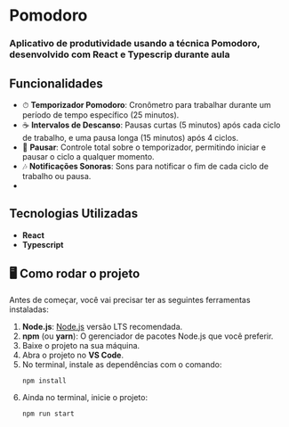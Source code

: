 # Pomodoro

### Aplicativo de produtividade usando a técnica Pomodoro, desenvolvido com React e Typescrip durante aula

##  Funcionalidades

- ⏱ **Temporizador Pomodoro**: Cronômetro para trabalhar durante um período de tempo específico (25 minutos).
- ☕ **Intervalos de Descanso**: Pausas curtas (5 minutos) após cada ciclo de trabalho, e uma pausa longa (15 minutos) após 4 ciclos.
- 🔄 **Pausar**: Controle total sobre o temporizador, permitindo iniciar e pausar o ciclo a qualquer momento.
- 🎶 **Notificações Sonoras**: Sons para notificar o fim de cada ciclo de trabalho ou pausa.
- 
##  Tecnologias Utilizadas

- **React**
- **Typescript**

## 🖥 Como rodar o projeto


Antes de começar, você vai precisar ter as seguintes ferramentas instaladas:

1. **Node.js**: [Node.js](https://nodejs.org/) versão LTS recomendada.
2. **npm** (ou **yarn**): O gerenciador de pacotes Node.js que você preferir.
3. Baixe o projeto na sua máquina.
4. Abra o projeto no **VS Code**.
5. No terminal, instale as dependências com o comando:
   ```bash
   npm install
6. Ainda no terminal, inicie o projeto:
   ```bash
   npm run start
